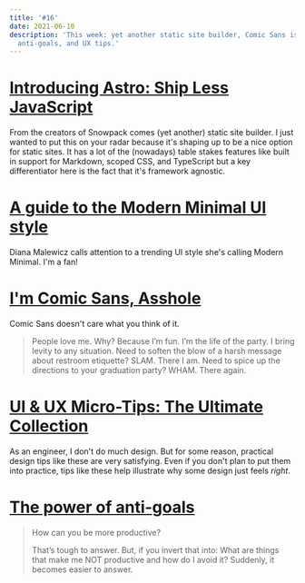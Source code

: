 ```yaml
---
title: '#16'
date: 2021-06-10
description: 'This week: yet another static site builder, Comic Sans is fed up,
  anti-goals, and UX tips.'
---
```


# [Introducing Astro: Ship Less JavaScript](https://astro.build/blog/introducing-astro)

From the creators of Snowpack comes (yet another) static site builder. I just wanted to put this on your radar because it's shaping up to be a nice option for static sites. It has a lot of the (nowadays) table stakes features like built in support for Markdown, scoped CSS, and TypeScript but a key differentiator here is the fact that it's framework agnostic.

# [A guide to the Modern Minimal UI style](https://uxdesign.cc/a-guide-to-the-modern-minimal-ui-style-531ac1e9fbfe)

Diana Malewicz calls attention to a trending UI style she's calling Modern Minimal. I'm a fan!

# [I'm Comic Sans, Asshole](https://www.mcsweeneys.net/articles/im-comic-sans-asshole)

Comic Sans doesn't care what you think of it.

> People love me. Why? Because I’m fun. I’m the life of the party. I bring levity to any situation. Need to soften the blow of a harsh message about restroom etiquette? SLAM. There I am. Need to spice up the directions to your graduation party? WHAM. There again.

# [UI & UX Micro-Tips: The Ultimate Collection](https://uxdesign.cc/ui-ux-micro-tips-the-ultimate-collection-a07d56c9e98)

As an engineer, I don't do much design. But for some reason, practical design tips like these are very satisfying. Even if you don't plan to put them into practice, tips like these help illustrate why some design just feels _right_.

# [The power of anti-goals](https://buditanrim.co/2021/anti-goals/)

> How can you be more productive?
>
> That’s tough to answer. But, if you invert that into: What are things that make me NOT productive and how do I avoid it? Suddenly, it becomes easier to answer.
